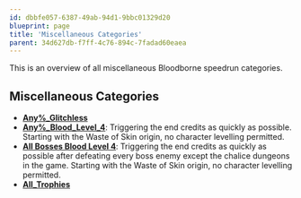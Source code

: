 ```yaml
---
id: dbbfe057-6387-49ab-94d1-9bbc01329d20
blueprint: page
title: 'Miscellaneous Categories'
parent: 34d627db-f7ff-4c76-894c-7fadad60eaea
---
```

This is an overview of all miscellaneous Bloodborne speedrun categories.

## **Miscellaneous Categories**

- **[Any%\_Glitchless](/bloodborne/any-glitchless)**
- **[Any%\_Blood_Level_4](/index.php?title=Any%25_Blood_Level_4&action=edit&redlink=1 'Any% Blood Level 4 (page does not exist)')**: Triggering the end credits as quickly as possible. Starting with the Waste of Skin origin, no character levelling permitted.
- **[All Bosses Blood Level 4](/bloodborne/all-bosses-blood-level-4)**: Triggering the end credits as quickly as possible after defeating every boss enemy except the chalice dungeons in the game. Starting with the Waste of Skin origin, no character levelling permitted.
- **[All_Trophies](/index.php?title=All_Trophies&action=edit&redlink=1 'All Trophies (page does not exist)')**
